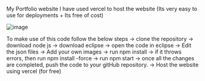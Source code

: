 My Portfolio website
I have used vercel to host the website (Its very easy to use for deployments + Its free of cost)

![image](https://github.com/Surabhi-Sunil/SurabhiSunil/assets/130157407/d90c829d-dd43-4501-b17c-2e094954ada8)

To make use of this code follow the below steps
-> clone the repository
-> download node js
-> download eclipse
-> open the code in eclipse
-> Edit the json files
-> Add your own images
-> run npm install
-> if it throws errors, then run npm install -force
-> run npm start
-> once all the changes are completed, push the code to your gitHub repository.
-> Host the website using vercel (for free)
